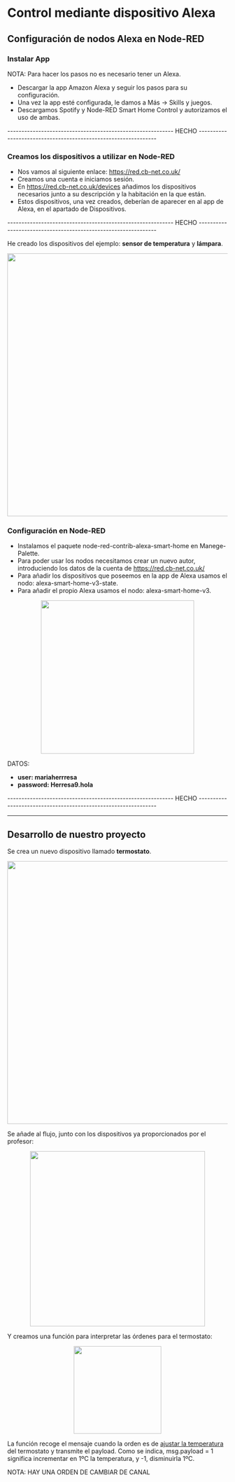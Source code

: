 # Control mediante dispositivo Alexa

## Configuración de nodos Alexa en Node-RED

### Instalar App
NOTA: Para hacer los pasos no es necesario tener un Alexa.
- Descargar la app Amazon Alexa y seguir los pasos para su configuración.
- Una vez la app esté configurada, le damos a Más -> Skills y juegos.
- Descargamos Spotify y Node-RED Smart Home Control y autorizamos el uso de ambas.
  
----------------------------------------------------------- HECHO ---------------------------------------------------------------

### Creamos los dispositivos a utilizar en Node-RED
- Nos vamos al siguiente enlace: https://red.cb-net.co.uk/
- Creamos una cuenta e iniciamos sesión.
- En https://red.cb-net.co.uk/devices añadimos los dispositivos necesarios junto a su descripción y la habitación en la que están.
- Estos dispositivos, una vez creados, deberían de aparecer en al app de Alexa, en el apartado de Dispositivos.
  
----------------------------------------------------------- HECHO ---------------------------------------------------------------

He creado los dispositivos del ejemplo: **sensor de temperatura** y **lámpara**.

<p align="center">
<img src="https://github.com/eromerol/Smart-Cube-ESP8266/assets/145780382/65444f5a-be8e-438e-a2de-b37bb27ba240" weight=300 height=600>

### Configuración en Node-RED
- Instalamos el paquete node-red-contrib-alexa-smart-home en Manege-Palette.
- Para poder usar los nodos necesitamos crear un nuevo autor, introduciendo los datos de la cuenta de https://red.cb-net.co.uk/
- Para añadir los dispositivos que poseemos en la app de Alexa usamos el nodo: alexa-smart-home-v3-state.
- Para añadir el propio Alexa usamos el nodo: alexa-smart-home-v3.

<p align="center">
<img src="https://github.com/eromerol/Smart-Cube-ESP8266/assets/124197400/1d11f738-f66b-44ba-9ae5-afb4abee3725" weight=150 height=350>

DATOS:
  - **user: mariaherrresa**
  - **password: Herresa9.hola**

----------------------------------------------------------- HECHO ---------------------------------------------------------------

---

## Desarrollo de nuestro proyecto

Se crea un nuevo dispositivo llamado **termostato**.

<p align="center">
<img src="https://github.com/eromerol/Smart-Cube-ESP8266/assets/145780382/14bd6b27-a051-4727-9fc2-9346e3328a04" weight=300 height=600>

Se añade al flujo, junto con los dispositivos ya proporcionados por el profesor:

<p align="center">
<img src="https://github.com/eromerol/Smart-Cube-ESP8266/assets/145780382/252ee901-1288-41f3-9c31-75b449ccf106" weight=600 height=400>

Y creamos una función para interpretar las órdenes para el termostato:

<p align="center">
<img src="https://github.com/eromerol/Smart-Cube-ESP8266/assets/145780382/7682f6db-89b3-486a-894a-acfd57cab13b" weight=200 height=200>

La función recoge el mensaje cuando la orden es de [ajustar la temperatura](https://docs.cb-net.co.uk/en/development/node-outputs.html) del termostato y transmite el payload. Como se indica, msg.payload = 1 significa incrementar en 1ºC la temperatura, y -1, disminuirla 1ºC.


NOTA: HAY UNA ORDEN DE CAMBIAR DE CANAL

